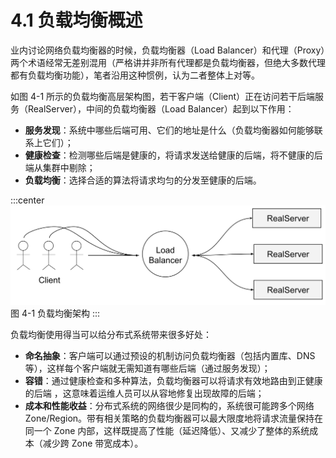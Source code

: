 # 4.1 负载均衡概述

业内讨论网络负载均衡器的时候，负载均衡器（Load Balancer）和代理（Proxy）两个术语经常无差别混用（严格讲并非所有代理都是负载均衡器，但绝大多数代理都有负载均衡功能），笔者沿用这种惯例，认为二者整体上对等。


如图 4-1 所示的负载均衡高层架构图，若干客户端（Client）正在访问若干后端服务（RealServer），中间的负载均衡器（Load Balancer）起到以下作用：

- **服务发现**：系统中哪些后端可用、它们的地址是什么（负载均衡器如何能够联系上它们）；
- **健康检查**：检测哪些后端是健康的，将请求发送给健康的后端，将不健康的后端从集群中剔除；
- **负载均衡**：选择合适的算法将请求均匀的分发至健康的后端。

:::center
  ![](../assets/balancer.svg)<br/>
 图 4-1 负载均衡架构
:::

负载均衡使用得当可以给分布式系统带来很多好处：

- **命名抽象**：客户端可以通过预设的机制访问负载均衡器（包括内置库、DNS 等），这样每个客户端就无需知道有哪些后端（通过服务发现）；
- **容错**：通过健康检查和多种算法，负载均衡器可以将请求有效地路由到正健康的后端 ，这意味着运维人员可以从容地修复出现故障的后端；
- **成本和性能收益**：分布式系统的网络很少是同构的，系统很可能跨多个网络 Zone/Region。带有相关策略的负载均衡器可以最大限度地将请求流量保持在同一个 Zone 内部，这样既提高了性能（延迟降低）、又减少了整体的系统成本（减少跨 Zone 带宽成本）。

